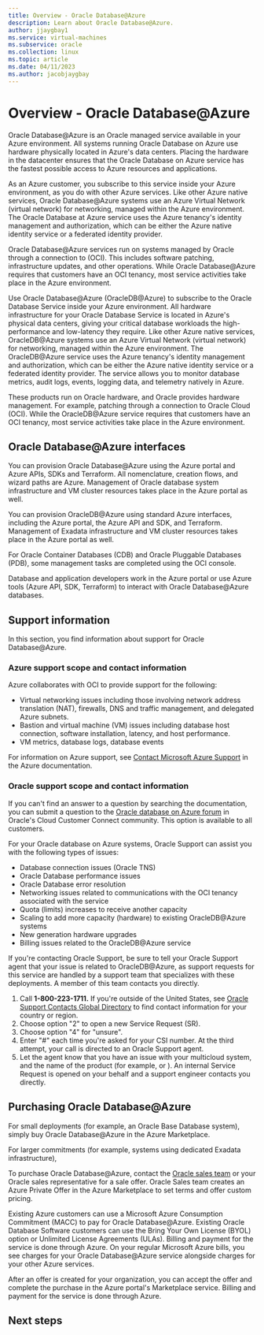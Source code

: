 ```yaml
---
title: Overview - Oracle Database@Azure 
description: Learn about Oracle Database@Azure.
author: jjaygbay1
ms.service: virtual-machines
ms.subservice: oracle
ms.collection: linux
ms.topic: article
ms.date: 04/11/2023
ms.author: jacobjaygbay
---
```



# Overview - Oracle Database@Azure 

Oracle Database@Azure is an Oracle managed service available in your Azure environment. All systems running Oracle Database on Azure use hardware physically located in Azure's data centers. Placing the hardware in the datacenter ensures that the Oracle Database on Azure service has the fastest possible access to Azure resources and applications.

As an Azure customer, you subscribe to this service inside your Azure environment, as you do with other Azure services. Like other Azure native services, Oracle Database@Azure systems use an Azure Virtual Network (virtual network) for networking, managed within the Azure environment. The Oracle Database at Azure service uses the Azure tenancy's identity management and authorization, which can be either the Azure native identity service or a federated identity provider.

Oracle Database@Azure services run on systems managed by Oracle through a connection to  (OCI). This includes software patching, infrastructure updates, and other operations. While Oracle Database@Azure requires that customers have an OCI tenancy, most service activities take place in the Azure environment.

Use Oracle Database@Azure (OracleDB@Azure) to subscribe to the Oracle Database Service inside your Azure environment. All hardware infrastructure for your Oracle Database Service is located in Azure's physical data centers, giving your critical database workloads the high-performance and low-latency they require. Like other Azure native services, OracleDB@Azure systems use an Azure Virtual Network (virtual network) for networking, managed within the Azure environment. The OracleDB@Azure service uses the Azure tenancy's identity management and authorization, which can be either the Azure native identity service or a federated identity provider. The service allows you to monitor database metrics, audit logs, events, logging data, and telemetry natively in Azure.

These products run on Oracle hardware, and Oracle provides hardware management. For example, patching through a connection to Oracle Cloud (OCI). While the OracleDB@Azure service requires that customers have an OCI tenancy, most service activities take place in the Azure environment.

## Oracle Database@Azure interfaces 

You can provision Oracle Database@Azure using the Azure portal and Azure APIs, SDKs and Terraform. All nomenclature, creation flows, and wizard paths are Azure. Management of Oracle database system infrastructure and VM cluster resources takes place in the Azure portal as well.

You can provision OracleDB@Azure using standard Azure interfaces, including the Azure portal, the Azure API and SDK, and Terraform. Management of Exadata infrastructure and VM cluster resources takes place in the Azure portal as well.

For Oracle Container Databases (CDB) and Oracle Pluggable Databases (PDB), some management tasks are completed using the OCI console.

Database and application developers work in the Azure portal or use Azure tools (Azure API, SDK, Terraform) to interact with Oracle Database@Azure databases.

## Support information 
In this section, you find information about support for Oracle Database@Azure.

### Azure support scope and contact information 

Azure collaborates with OCI to provide support for the following:

-   Virtual networking issues including those involving network address translation (NAT), firewalls, DNS and traffic management, and delegated Azure subnets.
-   Bastion and virtual machine (VM) issues including database host connection, software installation, latency, and host performance.
-   VM metrics, database logs, database events

For information on Azure support, see [Contact Microsoft Azure Support](https://support.microsoft.com/topic/contact-microsoft-azure-support-2315e669-8b1f-493b-5fb1-d88a8736ffe4) in the Azure documentation.

### Oracle support scope and contact information 

If you can't find an answer to a question by searching the documentation, you can submit a question to the [Oracle database on Azure forum](mailto:OracleDB@Azure.com) in Oracle's Cloud Customer Connect community. This option is available to all customers.

For your Oracle database on Azure systems, Oracle Support can assist you with the following types of issues:

-   Database connection issues (Oracle TNS)
-   Oracle Database performance issues
-   Oracle Database error resolution
-   Networking issues related to communications with the OCI tenancy associated with the service
-   Quota (limits) increases to receive another capacity
-   Scaling to add more capacity (hardware) to existing OracleDB@Azure systems
-   New generation hardware upgrades
-   Billing issues related to the OracleDB@Azure service

If you're contacting Oracle Support, be sure to tell your Oracle Support agent that your issue is related to OracleDB@Azure, as support requests for this service are handled by a  support team that specializes with these deployments. A member of this team contacts you directly.

1.  Call **1-800-223-1711.** If you're outside of the United States, see [Oracle Support Contacts Global Directory](https://www.oracle.com/support/contact.html) to find contact information for your country or region.
2.  Choose option "2" to open a new Service Request (SR).
3.  Choose option "4" for "unsure".
4.  Enter "#" each time you're asked for your CSI number. At the third attempt, your call is directed to an Oracle Support agent.
5.  Let the agent know that you have an issue with your multicloud system, and the name of the product (for example,  or ). An internal Service Request is opened on your behalf and a  support engineer contacts you directly.

## Purchasing Oracle Database@Azure 

For small deployments (for example, an Oracle Base Database system), simply buy Oracle Database@Azure in the Azure Marketplace.

For larger commitments (for example, systems using dedicated Exadata infrastructure),

To purchase Oracle Database@Azure, contact the [Oracle sales team](https://www.oracle.com/corporate/contact/) or your Oracle sales representative for a sale offer. Oracle Sales team creates an Azure Private Offer in the Azure Marketplace to set terms and offer custom pricing.

Existing Azure customers can use a Microsoft Azure Consumption Commitment (MACC) to pay for Oracle Database@Azure. Existing Oracle Database Software customers can use the Bring Your Own License (BYOL) option or Unlimited License Agreements (ULAs). Billing and payment for the service is done through Azure. On your regular Microsoft Azure bills, you see charges for your Oracle Database@Azure service alongside charges for your other Azure services.

After an offer is created for your organization, you can accept the offer and complete the purchase in the Azure portal's Marketplace service. Billing and payment for the service is done through Azure.

## Next steps 